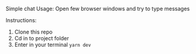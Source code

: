Simple chat 
  Usage: 
    Open few browser windows and try to type messages

Instructions: 
  1. Clone this repo
  2. Cd in to project folder
  3. Enter in your terminal `yarn dev` 